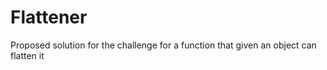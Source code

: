 # Flattener

Proposed solution for the challenge for a function that given an object can flatten it
